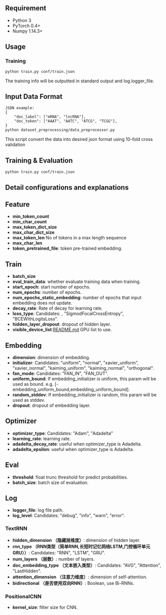 

## Requirement

* Python 3
* PyTorch 0.4+
* Numpy 1.14.3+

## Usage

### Training

    python train.py conf/train.json


The training info will be outputted in standard output and log.logger\_file.


## Input Data Format

    JSON example:
    {
        "doc_label": ["mRNA", "lncRNA"],
        "doc_token": ["AAAT", "AATC", "ATCG", "TCGG"],
    }
    python dataset_preprocessing/data_preprocessor.py 
   This script convert the data into desired json format using 10-fold cross validation 
## Training & Evaluation

    python train.py conf/train.json
    
## Detail configurations and explanations

## Feature

* **min\_token\_count**
* **min\_char\_count**
* **max\_token\_dict\_size**
* **max\_char\_dict\_size**
* **max\_token\_len** No of tokens in a max length sequence
* **max\_char\_len**
* **token\_pretrained\_file**: token pre-trained embedding.

## Train

* **batch\_size**
* **eval\_train\_data**: whether evaluate training data when training.
* **start\_epoch**: start number of epochs.
* **num\_epochs**: number of epochs.
* **num\_epochs\_static\_embedding**: number of epochs that input embedding does not update.
* **decay\_rate**: Rate of decay for learning rate.
* **loss\_type**: Candidates: , "SigmodFocalCrossEntropy", "BCEWithLogitsLoss".
* **hidden\_layer\_dropout**: dropout of hidden layer.
* **visible\_device\_list**:[README.md](README.md) GPU list to use.


## Embedding

* **dimension**: dimension of embedding.
* **initializer**: Candidates: "uniform", "normal", "xavier\_uniform", "xavier\_normal", "kaiming\_uniform", "kaiming\_normal", "orthogonal".
* **fan\_mode**: Candidates: "FAN\_IN", "FAN\_OUT".
* **uniform\_bound**: If embedding_initializer is uniform, this param will be used as bound. e.g. [-embedding\_uniform\_bound,embedding\_uniform\_bound].
* **random\_stddev**: If embedding_initializer is random, this param will be used as stddev.
* **dropout**: dropout of embedding layer.


## Optimizer

* **optimizer\_type**: Candidates: "Adam", "Adadelta"
* **learning\_rate**: learning rate.
* **adadelta\_decay\_rate**: useful when optimizer\_type is Adadelta.
* **adadelta\_epsilon**: useful when optimizer\_type is Adadelta.


## Eval

* **threshold**: float trunc threshold for predict probabilities.
* **batch\_size**: batch size of evaluation.
## Log

* **logger\_file**: log file path.
* **log\_level**: Candidates: "debug", "info", "warn", "error".


### TextRNN

* **hidden\_dimension （隐藏层维度）**: dimension of hidden layer.
* **rnn\_type （RNN类型（简单RNN,长短时记忆网络LSTM,门控循环单元GRU））**: Candidates: "RNN", "LSTM", "GRU".
* **num\_layers （层数）**: number of layers.
* **doc\_embedding\_type （文本嵌入类型）**: Candidates: "AVG", "Attention", "LastHidden".
* **attention\_dimension （注意力维度）**: dimension of self-attention.
* **bidirectional （是否使用双向RNN）**: Boolean, use Bi-RNNs.



### PositionalCNN

* **kernel_size**: filter size for CNN.



